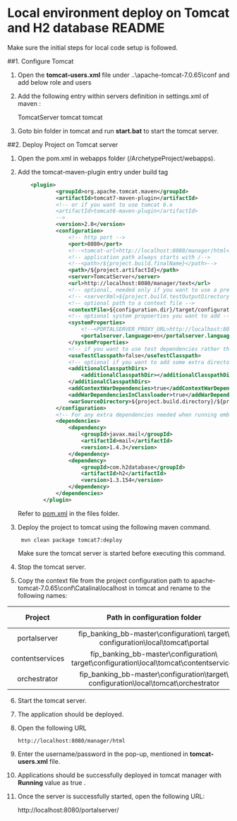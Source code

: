 # Local environment deploy on Tomcat and H2 database README

Make sure the initial steps for local code setup is followed.

##1. Configure Tomcat

   1. Open the **tomcat-users.xml** file under ..\apache-tomcat-7.0.65\conf and add below  role and users

        <role rolename="manager-gui"/>
        <role rolename="manager-script"/> 
        <user username="tomcat" password="tomcat" roles="manager-gui,manager-script"/>

   2. Add the following entry within servers definition in settings.xml of maven :
        
        <server>
         <id>TomcatServer</id>
	       <username> tomcat </username>
	       <password> tomcat </password>			
        </server>
        
   3. Goto bin folder in tomcat and run **start.bat** to start the tomcat server.        


##2. Deploy Project on Tomcat server
    
1. Open the pom.xml in webapps folder (/ArchetypeProject/webapps).
2. Add the tomcat-maven-plugin entry under build tag     
     
    ```xml
        <plugin>
                <groupId>org.apache.tomcat.maven</groupId>
                <artifactId>tomcat7-maven-plugin</artifactId>
                <!-- or if you want to use tomcat 6.x
                <artifactId>tomcat6-maven-plugin</artifactId>
                -->
                <version>2.0</version>
                <configuration>
                    <!-- http port -->
                    <port>8080</port>
                    <!--<tomcat-url>http://localhost:8080/manager/html</tomcat-url>-->
                    <!-- application path always starts with /-->
                    <!--<path>/${project.build.finalName}</path>-->
                    <path>/${project.artifactId}</path>
                    <server>TomcatServer</server>
                    <url>http://localhost:8080/manager/text</url>
                    <!-- optional, needed only if you want to use a preconfigured server.xml file -->
                    <!-- <serverXml>${project.build.testOutputDirectory}/configuration/tomcat/server.xml</serverXml>-->
                    <!-- optional path to a context file -->
                    <contextFile>${configuration.dir}/target/configuration/local/tomcat/${project.artifactId}/context.xml</contextFile>
                    <!-- optional system propoerties you want to add -->
                    <systemProperties>
                        <!--<PORTALSERVER_PROXY_URL>http://localhost:8082/mashupservices-webapp/prox</PORTALSERVER_PROXY_URL>-->
                        <portalserver.language>en</portalserver.language>
                    </systemProperties>
                    <!-- if you want to use test dependencies rather than only runtime -->
                    <useTestClasspath>false</useTestClasspath>
                    <!-- optional if you want to add some extra directories into the classloader -->
                    <additionalClasspathDirs>
                        <additionalClasspathDir></additionalClasspathDir>
                    </additionalClasspathDirs>
                    <addContextWarDependencies>true</addContextWarDependencies>
                    <addWarDependenciesInClassloader>true</addWarDependenciesInClassloader>
                    <warSourceDirectory>${project.build.directory}/${project.build.finalName}/</warSourceDirectory>
                </configuration>
                <!-- For any extra dependencies needed when running embedded Tomcat (not WAR dependencies) add them below -->
                <dependencies>
                    <dependency>
                        <groupId>javax.mail</groupId>
                        <artifactId>mail</artifactId>
                        <version>1.4.3</version>
                    </dependency>
                    <dependency>
                        <groupId>com.h2database</groupId>
                        <artifactId>h2</artifactId>
                        <version>1.3.154</version>
                    </dependency>
                </dependencies>
            </plugin>
    ```
                                                                                      
    Refer to [pom.xml](https://github.com/github-sumit/fin_banking_bb/blob/master/files/pom.xml) in the files folder. 
            
3. Deploy the project to tomcat using the following maven command.
        
        mvn clean package tomcat7:deploy
        
    Make sure the tomcat server is started before executing this command.
        
4. Stop the tomcat server.
  
5. Copy the context file from the project configuration path to apache-tomcat-7.0.65\conf\Catalina\localhost in tomcat and rename to the following names:
  
| Project  	| Path in configuration folder  	| Context file name in tomcat   |  
|:--------:|:----------------------------:|:---------------------------:|  
| portalserver	   | fip_banking_bb-master\configuration\ target\ configuration\local\tomcat\portal 	| portalserver.xml  |  
| contentservices 	  | fip_banking_bb-master\configuration\ target\configuration\local\tomcat\contentservices  | contentservices.xml  |   
| orchestrator    | fip_banking_bb-master\configuration\target\ configuration\local\tomcat\orchestrator  |  orchestrator.xml  |  
        
6. Start the tomcat server.
  
7.	The application should be deployed.
  
8.	Open the following URL 
   
        http://localhost:8080/manager/html
        
9.	Enter the username/password in the pop-up, mentioned in **tomcat-users.xml**  file.
  
10.	Applications should be successfully deployed in tomcat manager with **Running** value as true .
  
11.	Once the server is successfully started, open the following  URL:
  
       http://localhost:8080/portalserver/
